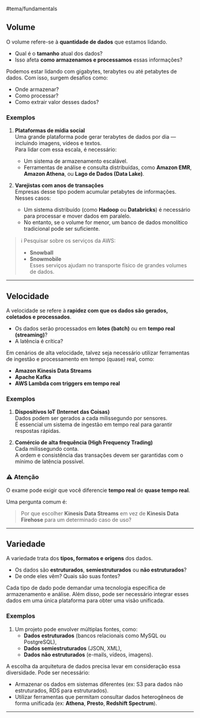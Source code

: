 #tema/fundamentals
## Volume

O volume refere-se à **quantidade de dados** que estamos lidando.

- Qual é o **tamanho** atual dos dados?
- Isso afeta **como armazenamos e processamos** essas informações?

Podemos estar lidando com gigabytes, terabytes ou até petabytes de dados. Com isso, surgem desafios como:

- Onde armazenar?
- Como processar?
- Como extrair valor desses dados?

### Exemplos

1. **Plataformas de mídia social**  
   Uma grande plataforma pode gerar terabytes de dados por dia — incluindo imagens, vídeos e textos.  
   Para lidar com essa escala, é necessário:
   - Um sistema de armazenamento escalável.
   - Ferramentas de análise e consulta distribuídas, como **Amazon EMR**, **Amazon Athena**, ou **Lago de Dados (Data Lake)**.

2. **Varejistas com anos de transações**  
   Empresas desse tipo podem acumular petabytes de informações.  
   Nesses casos:
   - Um sistema distribuído (como **Hadoop** ou **Databricks**) é necessário para processar e mover dados em paralelo.
   - No entanto, se o volume for menor, um banco de dados monolítico tradicional pode ser suficiente.

> ℹ️ Pesquisar sobre os serviços da AWS:  
> - **Snowball**  
> - **Snowmobile**  
> Esses serviços ajudam no transporte físico de grandes volumes de dados.

---

## Velocidade

A velocidade se refere à **rapidez com que os dados são gerados, coletados e processados**.

- Os dados serão processados em **lotes (batch)** ou em **tempo real (streaming)**?
- A latência é crítica?

Em cenários de alta velocidade, talvez seja necessário utilizar ferramentas de ingestão e processamento em tempo (quase) real, como:

- **Amazon Kinesis Data Streams**
- **Apache Kafka**
- **AWS Lambda com triggers em tempo real**

### Exemplos

1. **Dispositivos IoT (Internet das Coisas)**  
   Dados podem ser gerados a cada milissegundo por sensores.  
   É essencial um sistema de ingestão em tempo real para garantir respostas rápidas.

2. **Comércio de alta frequência (High Frequency Trading)**  
   Cada milissegundo conta.  
   A ordem e consistência das transações devem ser garantidas com o mínimo de latência possível.

### ⚠️ Atenção

O exame pode exigir que você diferencie **tempo real** de **quase tempo real**.

Uma pergunta comum é:

> Por que escolher **Kinesis Data Streams** em vez de **Kinesis Data Firehose** para um determinado caso de uso?

---

## Variedade

A variedade trata dos **tipos, formatos e origens** dos dados.

- Os dados são **estruturados**, **semiestruturados** ou **não estruturados**?
- De onde eles vêm? Quais são suas fontes?

Cada tipo de dado pode demandar uma tecnologia específica de armazenamento e análise. Além disso, pode ser necessário integrar esses dados em uma única plataforma para obter uma visão unificada.

### Exemplos

1. Um projeto pode envolver múltiplas fontes, como:
   - **Dados estruturados** (bancos relacionais como MySQL ou PostgreSQL),
   - **Dados semiestruturados** (JSON, XML),
   - **Dados não estruturados** (e-mails, vídeos, imagens).

A escolha da arquitetura de dados precisa levar em consideração essa diversidade. Pode ser necessário:
- Armazenar os dados em sistemas diferentes (ex: S3 para dados não estruturados, RDS para estruturados).
- Utilizar ferramentas que permitam consultar dados heterogêneos de forma unificada (ex: **Athena**, **Presto**, **Redshift Spectrum**).

---

